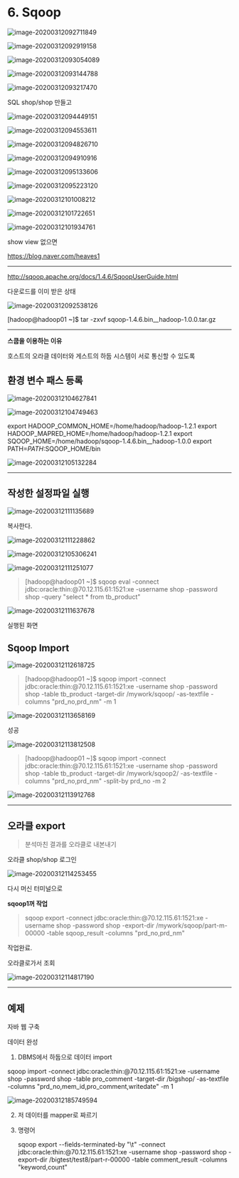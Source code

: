 # 6. Sqoop

![image-20200312092711849](images/image-20200312092711849.png)

![image-20200312092919158](images/image-20200312092919158.png)



![image-20200312093054089](images/image-20200312093054089.png)

![image-20200312093144788](images/image-20200312093144788.png)

![image-20200312093217470](images/image-20200312093217470.png)

SQL shop/shop 만들고

![image-20200312094449151](images/image-20200312094449151.png)

![image-20200312094553611](images/image-20200312094553611.png)

![image-20200312094826710](images/image-20200312094826710.png)

![image-20200312094910916](images/image-20200312094910916.png)

![image-20200312095133606](images/image-20200312095133606.png)

![image-20200312095223120](images/image-20200312095223120.png)

![image-20200312101008212](images/image-20200312101008212.png)

![image-20200312101722651](images/image-20200312101722651.png)

![image-20200312101934761](images/image-20200312101934761.png)



show view 없으면

https://blog.naver.com/heaves1

---



http://sqoop.apache.org/docs/1.4.6/SqoopUserGuide.html

다운로드를 이미 받은 상태

![image-20200312092538126](images/image-20200312092538126.png)



[hadoop@hadoop01 ~]$ tar -zxvf sqoop-1.4.6.bin__hadoop-1.0.0.tar.gz

---



**스쿱을 이용하는 이유**

호스트의 오라클 데이터와 게스트의 하둡 시스템이 서로 통신할 수 있도록

## 환경 변수 패스 등록

![image-20200312104627841](images/image-20200312104627841.png)

![image-20200312104749463](images/image-20200312104749463.png)

export HADOOP_COMMON_HOME=/home/hadoop/hadoop-1.2.1
export HADOOP_MAPRED_HOME=/home/hadoop/hadoop-1.2.1
export SQOOP_HOME=/home/hadoop/sqoop-1.4.6.bin__hadoop-1.0.0
export PATH=$PATH:$SQOOP_HOME/bin

![image-20200312105132284](images/image-20200312105132284.png)

---

## 작성한 설정파일 실행

![image-20200312111135689](images/image-20200312111135689.png)

복사한다.

![image-20200312111228862](images/image-20200312111228862.png)



![image-20200312105306241](images/image-20200312105306241.png)

![image-20200312111251077](images/image-20200312111251077.png)

> [hadoop@hadoop01 ~]$ sqoop eval -connect jdbc:oracle:thin:@70.12.115.61:1521:xe -username shop -password shop -query "select * from tb_product"

![image-20200312111637678](images/image-20200312111637678.png)

실행된 화면

## Sqoop Import

![image-20200312112618725](images/image-20200312112618725.png)

> [hadoop@hadoop01 ~]$ sqoop import  -connect jdbc:oracle:thin:@70.12.115.61:1521:xe -username shop -password shop -table tb_product -target-dir /mywork/sqoop/ -as-textfile -columns "prd_no,prd_nm" -m 1

![image-20200312113658169](images/image-20200312113658169.png)

성공

![image-20200312113812508](images/image-20200312113812508.png)



> [hadoop@hadoop01 ~]$ sqoop import  -connect jdbc:oracle:thin:@70.12.115.61:1521:xe -username shop -password shop -table tb_product -target-dir /mywork/sqoop2/ -as-textfile -columns "prd_no,prd_nm" -split-by prd_no -m 2

![image-20200312113912768](images/image-20200312113912768.png)

---

##  오라클 export

>  분석마친 결과를 오라클로 내본내기

오라클 shop/shop 로그인

![image-20200312114253455](images/image-20200312114253455.png)

다시 머신 터미널으로

**sqoop1꺼 작업**



> sqoop export -connect jdbc:oracle:thin:@70.12.115.61:1521:xe -username shop -password shop -export-dir /mywork/sqoop/part-m-00000 -table sqoop_result -columns "prd_no,prd_nm"

작업완료.

오라클로가서 조회

![image-20200312114817190](images/image-20200312114817190.png)

---

## 예제

자바 웹 구축

데이터 완성

1. DBMS에서 하둡으로 데이터 import

sqoop import -connect jdbc:oracle:thin:@70.12.115.61:1521:xe -username shop -password shop -table pro_comment -target-dir /bigshop/ -as-textfile -columns "prd_no,mem_id,pro_comment,writedate" -m 1

![image-20200312185749594](images/image-20200312185749594.png)



2. 저 데이터를 mapper로 짜르기





4. 명령어

   sqoop export --fields-terminated-by "\t" -connect jdbc:oracle:thin:@70.12.115.61:1521:xe -username shop -password shop -export-dir /bigtest/test8/part-r-00000 -table comment_result -columns "keyword,count"





